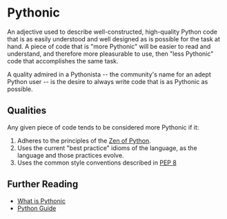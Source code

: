 # Pythonic

An adjective used to describe well-constructed, high-quality Python code that is as easily understood and well designed as is possible for the task at hand. A piece of code that is "more Pythonic" will be easier to read and understand, and therefore more pleasurable to use, then "less Pythonic" code that accomplishes the same task.

A quality admired in a Pythonista -- the community's name for an adept Python user -- is the desire to always write code that is as Pythonic as possible.

## Qualities

Any given piece of code tends to be considered more Pythonic if it:

1. Adheres to the principles of the [Zen of Python](zen_of_python.md).
1. Uses the current "best practice" idioms of the language, as the language and those practices evolve.
1. Uses the common style conventions described in [PEP 8](pep_8_style_guide.md)

## Further Reading

- [What is Pythonic](https://blog.startifact.com/posts/older/what-is-pythonic.html)
- [Python Guide](https://docs.python-guide.org/writing/style/)

